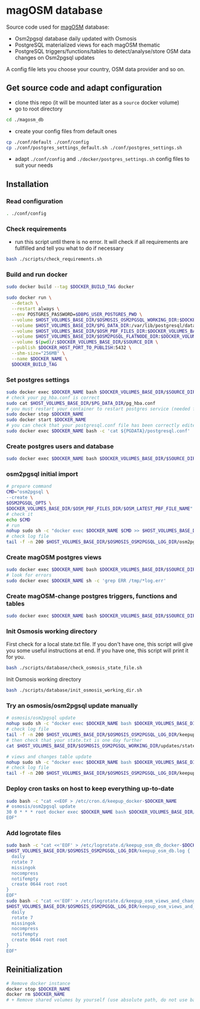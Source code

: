 # magOSM database

Source code used for [magOSM](https://github.com/Magellium/magOSM) database:

* Osm2pgsql database daily updated with Osmosis
* PostgreSQL materialized views for each magOSM thematic
* PostgreSQL triggers/functions/tables to detect/analyse/store OSM data changes on Osm2pgsql updates

A config file lets you choose your country, OSM data provider and so on.

## Get source code and adapt configuration

* clone this repo (it will be mounted later as a `source` docker volume)
* go to root directory

```bash
cd ./magosm_db
```

* create your config files from default ones

```bash
cp ./conf/default ./conf/config
cp ./conf/postgres_settings_default.sh ./conf/postgres_settings.sh
```

* adapt `./conf/config` and `./docker/postgres_settings.sh` config files to suit your needs

## Installation

### Read configuration

```bash
. ./conf/config
```

### Check requirements

* run this script until there is no error. It will check if all requirements are fullfilled and tell you what to do if necessary

```bash
bash ./scripts/check_requirements.sh
```

### Build and run docker

```bash
sudo docker build --tag $DOCKER_BUILD_TAG docker
```

```bash
sudo docker run \
  --detach \
  --restart always \
  --env POSTGRES_PASSWORD=$DBPG_USER_POSTGRES_PWD \
  --volume $HOST_VOLUMES_BASE_DIR/$OSMOSIS_OSM2PGSQL_WORKING_DIR:$DOCKER_VOLUMES_BASE_DIR/$OSMOSIS_OSM2PGSQL_WORKING_DIR \
  --volume $HOST_VOLUMES_BASE_DIR/$PG_DATA_DIR:/var/lib/postgresql/data \
  --volume $HOST_VOLUMES_BASE_DIR/$OSM_PBF_FILES_DIR:$DOCKER_VOLUMES_BASE_DIR/$OSM_PBF_FILES_DIR \
  --volume $HOST_VOLUMES_BASE_DIR/$OSM2PGSQL_FLATNODE_DIR:$DOCKER_VOLUMES_BASE_DIR/$OSM2PGSQL_FLATNODE_DIR \
  --volume $(pwd)/:$DOCKER_VOLUMES_BASE_DIR/$SOURCE_DIR \
  --publish $DOCKER_HOST_PORT_TO_PUBLISH:5432 \
  --shm-size="256MB" \
  --name $DOCKER_NAME \
  $DOCKER_BUILD_TAG
```

### Set postgres settings

```bash
sudo docker exec $DOCKER_NAME bash $DOCKER_VOLUMES_BASE_DIR/$SOURCE_DIR/conf/postgres_settings.sh
# check your pg_hba.conf is correct
sudo cat $HOST_VOLUMES_BASE_DIR/$PG_DATA_DIR/pg_hba.conf
# you must restart your container to restart postgres service (needed for parameters which require a restart to update, as `shared_buffers`)
sudo docker stop $DOCKER_NAME
sudo docker start $DOCKER_NAME
# you can check that your postgresql.conf file has been correctly edited
sudo docker exec $DOCKER_NAME bash -c 'cat ${PGDATA}/postgresql.conf'
```

### Create postgres users and database

```bash
sudo docker exec $DOCKER_NAME bash $DOCKER_VOLUMES_BASE_DIR/$SOURCE_DIR/scripts/database/init_db.sh
```

### osm2pgsql initial import

```bash
# prepare command
CMD="osm2pgsql \
--create \
$OSM2PGSQL_OPTS \
$DOCKER_VOLUMES_BASE_DIR/$OSM_PBF_FILES_DIR/$OSM_LATEST_PBF_FILE_NAME"
# check it
echo $CMD
# run
nohup sudo sh -c "docker exec $DOCKER_NAME $CMD >> $HOST_VOLUMES_BASE_DIR/$OSMOSIS_OSM2PGSQL_LOG_DIR/osm2pgsql-create.log 2>&1" &
# check log file
tail -f -n 200 $HOST_VOLUMES_BASE_DIR/$OSMOSIS_OSM2PGSQL_LOG_DIR/osm2pgsql-create.log
```

### Create magOSM postgres views

```bash
sudo docker exec $DOCKER_NAME bash $DOCKER_VOLUMES_BASE_DIR/$SOURCE_DIR/scripts/database/init_views.sh
# look for errors
sudo docker exec $DOCKER_NAME sh -c 'grep ERR /tmp/*log.err'
```

### Create magOSM-change postgres triggers, functions and tables

```bash
sudo docker exec $DOCKER_NAME bash $DOCKER_VOLUMES_BASE_DIR/$SOURCE_DIR/scripts/database/init_magosm-change.sh
```

### Init Osmosis working directory

First check for a local state.txt file.
If you don't have one, this script will give you
some useful instructions at end.
If you have one, this script will print it for you.

```bash
bash ./scripts/database/check_osmosis_state_file.sh
```

Init Osmosis working directory

```bash
bash ./scripts/database/init_osmosis_working_dir.sh
```

### Try an osmosis/osm2pgsql update manually

```bash
# osmosis/osm2pgsql update
nohup sudo sh -c "docker exec $DOCKER_NAME bash $DOCKER_VOLUMES_BASE_DIR/$SOURCE_DIR/scripts/database/keepup_osm_db.sh >> $HOST_VOLUMES_BASE_DIR/$OSMOSIS_OSM2PGSQL_LOG_DIR/keepup_osm_db.log 2>&1" &
# check log file
tail -f -n 200 $HOST_VOLUMES_BASE_DIR/$OSMOSIS_OSM2PGSQL_LOG_DIR/keepup_osm_db.log
# then check that your state.txt is one day further
cat $HOST_VOLUMES_BASE_DIR/$OSMOSIS_OSM2PGSQL_WORKING_DIR/updates/state.txt
```

```bash
# views and changes table update
nohup sudo sh -c "docker exec $DOCKER_NAME bash $DOCKER_VOLUMES_BASE_DIR/$SOURCE_DIR/scripts/database/keepup_osm_views_and_changes.sh >> $HOST_VOLUMES_BASE_DIR/$OSMOSIS_OSM2PGSQL_LOG_DIR/keepup_osm_views_and_changes.log 2>&1" &
# check log file
tail -f -n 200 $HOST_VOLUMES_BASE_DIR/$OSMOSIS_OSM2PGSQL_LOG_DIR/keepup_osm_views_and_changes.log
```

### Deploy cron tasks on host to keep everything up-to-date

```bash
sudo bash -c "cat <<EOF > /etc/cron.d/keepup_docker-$DOCKER_NAME
# osmosis/osm2pgsql update
30 0 * * * root docker exec $DOCKER_NAME bash $DOCKER_VOLUMES_BASE_DIR/$SOURCE_DIR/scripts/database/keepup_osm_db.sh > $HOST_VOLUMES_BASE_DIR/$OSMOSIS_OSM2PGSQL_LOG_DIR/keepup_osm_db.log 2>&1 && docker exec $DOCKER_NAME bash $DOCKER_VOLUMES_BASE_DIR/$SOURCE_DIR/scripts/database/keepup_osm_views_and_changes.sh > $HOST_VOLUMES_BASE_DIR/$OSMOSIS_OSM2PGSQL_LOG_DIR/keepup_osm_views_and_changes.log 2>&1
EOF"
```

### Add logrotate files

```bash
sudo bash -c "cat <<'EOF' > /etc/logrotate.d/keepup_osm_db_docker-$DOCKER_NAME
$HOST_VOLUMES_BASE_DIR/$OSMOSIS_OSM2PGSQL_LOG_DIR/keepup_osm_db.log {
  daily
  rotate 7
  missingok
  nocompress
  notifempty
  create 0644 root root
}
EOF"
sudo bash -c "cat <<'EOF' > /etc/logrotate.d/keepup_osm_views_and_changes_docker-$DOCKER_NAME
$HOST_VOLUMES_BASE_DIR/$OSMOSIS_OSM2PGSQL_LOG_DIR/keepup_osm_views_and_changes.log {
  daily
  rotate 7
  missingok
  nocompress
  notifempty
  create 0644 root root
}
EOF"
```

## Reinitialization

```bash
# Remove docker instance
docker stop $DOCKER_NAME
docker rm $DOCKER_NAME
# + Remove shared volumes by yourself (use absolute path, do not use bash variables here)
```
